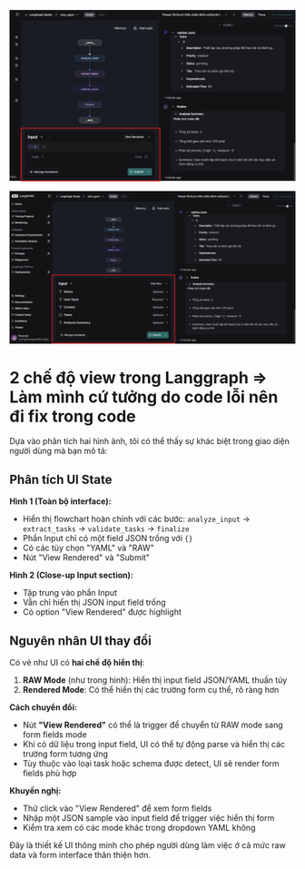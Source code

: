 ![1758766753473](image/LangChain_LangGraph/1758766753473.png)

![1758766782601](image/LangChain_LangGraph/1758766782601.png)

# 2 chế độ view trong Langgraph => Làm mình cứ tưởng do code lỗi nên đi fix trong code



Dựa vào phân tích hai hình ảnh, tôi có thể thấy sự khác biệt trong giao diện người dùng mà bạn mô tả:

## Phân tích UI State

**Hình 1 (Toàn bộ interface):**

- Hiển thị flowchart hoàn chỉnh với các bước: `analyze_input` → `extract_tasks` → `validate_tasks` → `finalize`
- Phần Input chỉ có một field JSON trống với `{}`
- Có các tùy chọn "YAML" và "RAW"
- Nút "View Rendered" và "Submit"

**Hình 2 (Close-up Input section):**

- Tập trung vào phần Input
- Vẫn chỉ hiển thị JSON input field trống
- Có option "View Rendered" được highlight

## Nguyên nhân UI thay đổi

Có vẻ như UI có **hai chế độ hiển thị**:

1. **RAW Mode** (như trong hình): Hiển thị input field JSON/YAML thuần túy
2. **Rendered Mode**: Có thể hiển thị các trường form cụ thể, rõ ràng hơn

**Cách chuyển đổi:**

- Nút **"View Rendered"** có thể là trigger để chuyển từ RAW mode sang form fields mode
- Khi có dữ liệu trong input field, UI có thể tự động parse và hiển thị các trường form tương ứng
- Tùy thuộc vào loại task hoặc schema được detect, UI sẽ render form fields phù hợp

**Khuyến nghị:**

- Thử click vào "View Rendered" để xem form fields
- Nhập một JSON sample vào input field để trigger việc hiển thị form
- Kiểm tra xem có các mode khác trong dropdown YAML không

Đây là thiết kế UI thông minh cho phép người dùng làm việc ở cả mức raw data và form interface thân thiện hơn.
